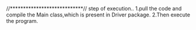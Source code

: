 //****************************//
step of execution..
1.pull the code and compile the Main class,which is present in Driver package.
2.Then execute the program.
